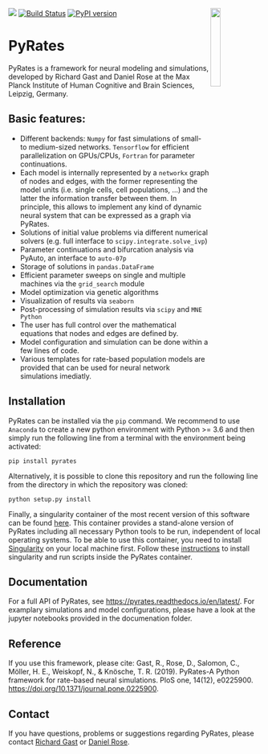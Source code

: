 [![](https://img.shields.io/github/license/pyrates-neuroscience/PyRates.svg)](https://github.com/pyrates-neuroscience/PyRates) 
[![Build Status](https://travis-ci.com/pyrates-neuroscience/PyRates.svg?branch=master)](https://travis-ci.com/pyrates-neuroscience/PyRates)
<img src="https://github.com/pyrates-neuroscience/PyRates/blob/master/PyRates_logo_color.svg" width="20%" heigth="20%" align="right">
[![PyPI version](https://badge.fury.io/py/pyrates.svg)](https://badge.fury.io/py/pyrates)
 
# PyRates
PyRates is a framework for neural modeling and simulations, developed by Richard Gast and Daniel Rose at the Max Planck Institute of Human Cognitive and Brain Sciences, Leipzig, Germany. 

Basic features:
---------------
- Different backends: `Numpy` for fast simulations of small- to medium-sized networks. `Tensorflow` for efficient parallelization on GPUs/CPUs, `Fortran` for parameter continuations.
- Each model is internally represented by a `networkx` graph of nodes and edges, with the former representing the model units (i.e. single cells, cell populations, ...) and the latter the information transfer between them. In principle, this allows to implement any kind of dynamic neural system that can be expressed as a graph via PyRates.
- Solutions of initial value problems via different numerical solvers (e.g. full interface to `scipy.integrate.solve_ivp`)
- Parameter continuations and bifurcation analysis via PyAuto, an interface to `auto-07p`
- Storage of solutions in `pandas.DataFrame`
- Efficient parameter sweeps on single and multiple machines via the `grid_search` module
- Model optimization via genetic algorithms
- Visualization of results via `seaborn`
- Post-processing of simulation results via `scipy` and `MNE Python`
- The user has full control over the mathematical equations that nodes and edges are defined by. 
- Model configuration and simulation can be done within a few lines of code.  
- Various templates for rate-based population models are provided that can be used for neural network simulations imediatly.

Installation
------------
PyRates can be installed via the `pip` command. We recommend to use `Anaconda` to create a new python environment with Python >= 3.6 and then simply run the following line from a terminal with the environment being activated:
```
pip install pyrates
```
Alternatively, it is possible to clone this repository and run the following line from the directory in which the repository was cloned:
```
python setup.py install
```
Finally, a singularity container of the most recent version of this software can be found [here](https://singularity.gwdg.de/containers/3).
This container provides a stand-alone version of PyRates including all necessary Python tools to be run, independent of local operating systems. 
To be able to use this container, you need to install [Singularity](https://singularity.lbl.gov/) on your local machine first.
Follow these [instructions](https://singularity.lbl.gov/quickstart) to install singularity and run scripts inside the PyRates container.

Documentation
-------------
For a full API of PyRates, see https://pyrates.readthedocs.io/en/latest/.
For examplary simulations and model configurations, please have a look at the jupyter notebooks provided in the documenation folder.

Reference
---------

If you use this framework, please cite:
Gast, R., Rose, D., Salomon, C., Möller, H. E., Weiskopf, N., & Knösche, T. R. (2019). PyRates-A Python framework for rate-based neural simulations. PloS one, 14(12), e0225900. https://doi.org/10.1371/journal.pone.0225900.

Contact
-------

If you have questions, problems or suggestions regarding PyRates, please contact [Richard Gast](https://www.cbs.mpg.de/person/59190/376039) or [Daniel Rose](https://www.cbs.mpg.de/person/51141/374227).
